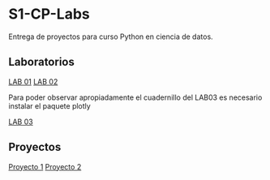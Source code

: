 # S1-CP-Labs
Entrega de proyectos para curso Python en ciencia de datos.

## Laboratorios
[LAB 01](LAB_01.ipynb)
[LAB 02](LAB_02.ipynb)

Para poder observar apropiadamente el cuadernillo del LAB03 es necesario instalar el paquete plotly

[LAB 03](LAB_03.ipynb)


## Proyectos
[Proyecto 1](https://github.com/or-rm/S1-CP-Proy1)
[Proyecto 2](https://github.com/luisramilian95/iio-data-science-project-2/)
